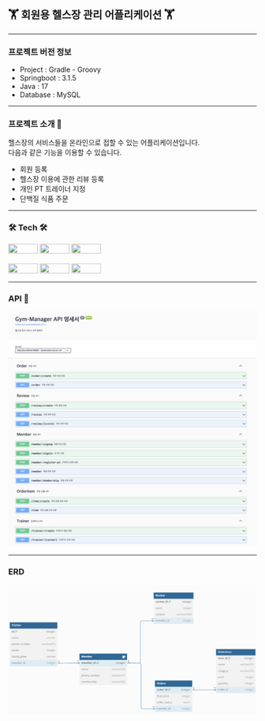 ## 🏋 회원용 헬스장 관리 어플리케이션 🏋️
*** 
### 프로젝트 버전 정보
- Project : Gradle - Groovy
- Springboot : 3.1.5
- Java : 17
- Database : MySQL
---
### 프로젝트 소개 💁
헬스장의 서비스들을 온라인으로 접할 수 있는 어플리케이션입니다.
<br>
다음과 같은 기능을 이용할 수 있습니다.
- 회원 등록
- 헬스장 이용에 관한 리뷰 등록
- 개인 PT 트레이너 지정
- 단백질 식품 주문
---
### 🛠 Tech 🛠
<img src="https://img.shields.io/badge/JAVA-007396?style=for-the-badge&logo=java&logoColor=white" style="width: 60px; height: 20px;"> <img src="https://img.shields.io/badge/Spring Boot-6DB33F?style=for-the-badge&logo=Spring Boot&logoColor=white" style="width: 60px; height: 20px;"> <img src="https://img.shields.io/badge/mysql-4479A1?style=for-the-badge&logo=mysql&logoColor=white" style="width: 60px; height: 20px;">️
<br></br>
<img src="https://img.shields.io/badge/Spring Security-6DB33F?style=for-the-badge&logo=springsecurity&logoColor=white" style="width: 60px; height: 20px;">️ <img src="https://img.shields.io/badge/Docker-2496ED?style=for-the-badge&logo=docker&logoColor=white" style="width: 60px; height: 20px;">️ <img src="https://img.shields.io/badge/Swagger-85EA2D?style=for-the-badge&logo=swagger&logoColor=white" style="width: 60px; height: 20px;">️️

---

### API 📃
![api.png](api.png)

---
### ERD
![img_2.png](img_2.png)
